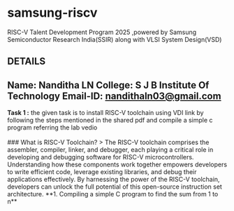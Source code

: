 # samsung-riscv
RISC-V Talent Development Program 2025 ,powered by Samsung Semiconductor Research India(SSIR) along with VLSI System Design(VSD)
## DETAILS
**Name:** Nanditha LN
**College:** S J B Institute Of Technology
**Email-ID:** nandithaln03@gmail.com
-----------------------------------------------------------------------------------------------------------------------------------------------------------
<detail>
<summary><b>Task 1 :</b> the given task is to install RISC-V toolchain using VDI link by following the steps mentioned in the shared pdf and compile a simple c program referring the lab vedio </summary> 
<br>
### What is RISC-V Toolchain?
> The RISC-V toolchain comprises the assembler, compiler, linker, and debugger, each playing a critical role in developing and debugging software for RISC-V microcontrollers. Understanding how these components work together empowers developers to write efficient code, leverage existing libraries, and debug their applications effectively. By harnessing the power of the RISC-V toolchain, developers can unlock the full potential of this open-source instruction set architecture.
**1. Compiling a simple C program to find the sum from 1 to n**
